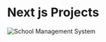 # Next js Projects

<img src="https://i.ibb.co.com/YdT21y6/screencapture-next-school-peach-vercel-app-2024-10-20-16-26-58.png" alt="School Management System" width=""/>
